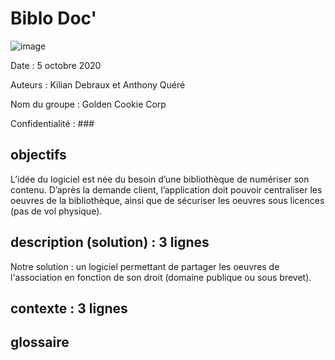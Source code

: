 # Biblo Doc'


![image](https://images.adagio.com/images2/custom_blends/117606.jpg)

Date : 5 octobre 2020 

Auteurs : Kilian Debraux et Anthony Quéré 

Nom du groupe : Golden Cookie Corp 

Confidentialité : ###



## objectifs  
L’idée du logiciel est née du besoin d’une bibliothèque de numériser son contenu. D’après la demande client, l’application  doit pouvoir centraliser les oeuvres de la bibliothèque, ainsi que de sécuriser les oeuvres sous licences (pas de vol physique).

## description (solution) : 3 lignes
Notre solution : un logiciel permettant de partager les oeuvres de l'association en fonction de son droit (domaine publique ou sous brevet). 

## contexte : 3 lignes

## glossaire